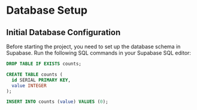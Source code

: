 # Database Setup

## Initial Database Configuration

Before starting the project, you need to set up the database schema in Supabase. Run the following SQL commands in your Supabase SQL editor:
``` sql
DROP TABLE IF EXISTS counts;

CREATE TABLE counts (
  id SERIAL PRIMARY KEY,
  value INTEGER
);

INSERT INTO counts (value) VALUES (0);

```

